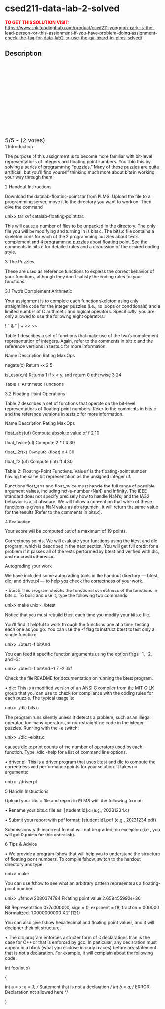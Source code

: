 # csed211-data-lab-2-solved



**<span style='color:red'>TO GET THIS SOLUTION VISIT:</span>** https://www.ankitcodinghub.com/product/csed211-yonggon-park-is-the-lead-person-for-this-assignment-if-you-have-problem-doing-assignment-check-the-faq-for-data-lab2-or-use-the-qa-board-in-plms-solved/

<h2>Description</h2>



<div class="kk-star-ratings kksr-auto kksr-align-center kksr-valign-top" data-payload="{&quot;align&quot;:&quot;center&quot;,&quot;id&quot;:&quot;128399&quot;,&quot;slug&quot;:&quot;default&quot;,&quot;valign&quot;:&quot;top&quot;,&quot;ignore&quot;:&quot;&quot;,&quot;reference&quot;:&quot;auto&quot;,&quot;class&quot;:&quot;&quot;,&quot;count&quot;:&quot;2&quot;,&quot;legendonly&quot;:&quot;&quot;,&quot;readonly&quot;:&quot;&quot;,&quot;score&quot;:&quot;5&quot;,&quot;starsonly&quot;:&quot;&quot;,&quot;best&quot;:&quot;5&quot;,&quot;gap&quot;:&quot;4&quot;,&quot;greet&quot;:&quot;Rate this product&quot;,&quot;legend&quot;:&quot;5\/5 - (2 votes)&quot;,&quot;size&quot;:&quot;24&quot;,&quot;title&quot;:&quot;CSED211  Data Lab 2 Solved&quot;,&quot;width&quot;:&quot;138&quot;,&quot;_legend&quot;:&quot;{score}\/{best} - ({count} {votes})&quot;,&quot;font_factor&quot;:&quot;1.25&quot;}">
            
<div class="kksr-stars">
    
<div class="kksr-stars-inactive">
            <div class="kksr-star" data-star="1" style="padding-right: 4px">
            

<div class="kksr-icon" style="width: 24px; height: 24px;"></div>
        </div>
            <div class="kksr-star" data-star="2" style="padding-right: 4px">
            

<div class="kksr-icon" style="width: 24px; height: 24px;"></div>
        </div>
            <div class="kksr-star" data-star="3" style="padding-right: 4px">
            

<div class="kksr-icon" style="width: 24px; height: 24px;"></div>
        </div>
            <div class="kksr-star" data-star="4" style="padding-right: 4px">
            

<div class="kksr-icon" style="width: 24px; height: 24px;"></div>
        </div>
            <div class="kksr-star" data-star="5" style="padding-right: 4px">
            

<div class="kksr-icon" style="width: 24px; height: 24px;"></div>
        </div>
    </div>
    
<div class="kksr-stars-active" style="width: 138px;">
            <div class="kksr-star" style="padding-right: 4px">
            

<div class="kksr-icon" style="width: 24px; height: 24px;"></div>
        </div>
            <div class="kksr-star" style="padding-right: 4px">
            

<div class="kksr-icon" style="width: 24px; height: 24px;"></div>
        </div>
            <div class="kksr-star" style="padding-right: 4px">
            

<div class="kksr-icon" style="width: 24px; height: 24px;"></div>
        </div>
            <div class="kksr-star" style="padding-right: 4px">
            

<div class="kksr-icon" style="width: 24px; height: 24px;"></div>
        </div>
            <div class="kksr-star" style="padding-right: 4px">
            

<div class="kksr-icon" style="width: 24px; height: 24px;"></div>
        </div>
    </div>
</div>
                

<div class="kksr-legend" style="font-size: 19.2px;">
            5/5 - (2 votes)    </div>
    </div>
1 Introduction

The purpose of this assignment is to become more familiar with bit-level representations of integers and floating point numbers. You’ll do this by solving a series of programming “puzzles.” Many of these puzzles are quite artificial, but you’ll find yourself thinking much more about bits in working your way through them.

2 Handout Instructions

Download the datalab-floating-point.tar from PLMS. Upload the file to a programming server, move it to the directory you want to work on. Then give the command

unix&gt; tar xvf datalab-floating-point.tar.

This will cause a number of files to be unpacked in the directory. The only file you will be modifying and turning in is bits.c. The bits.c file contains a skeleton code for each of the 2 programming puzzles about two’s complement and 4 programming puzzles about floating point. See the comments in bits.c for detailed rules and a discussion of the desired coding style.

3 The Puzzles

These are used as reference functions to express the correct behavior of your functions, although they don’t satisfy the coding rules for your functions.

3.1 Two’s Complement Arithmetic

Your assignment is to complete each function skeleton using only straightline code for the integer puzzles (i.e., no loops or conditionals) and a limited number of C arithmetic and logical operators. Specifically, you are only allowed to use the following eight operators:

! ˜ &amp; ˆ | + &lt;&lt; &gt;&gt;

Table 1 describes a set of functions that make use of the two’s complement representation of integers. Again, refer to the comments in bits.c and the reference versions in tests.c for more information.

Name Description Rating Max Ops

negate(x) Return -x 2 5

isLess(x,n) Returns 1 if x &lt; y, and return 0 otherwise 3 24

Table 1: Arithmetic Functions

3.2 Floating-Point Operations

Table 2 describes a set of functions that operate on the bit-level representations of floating-point numbers. Refer to the comments in bits.c and the reference versions in tests.c for more information.

Name Description Rating Max Ops

float_abs(uf) Compute absolute value of f 2 10

float_twice(uf) Compute 2 * f 4 30

float_i2f(x) Compute (float) x 4 30

float_f2i(uf) Compute (int) ff 4 30

Table 2: Floating-Point Functions. Value f is the floating-point number having the same bit representation as the unsigned integer uf.

Functions float_abs and float_twice must handle the full range of possible argument values, including not-a-number (NaN) and infinity. The IEEE standard does not specify precisely how to handle NaN’s, and the IA32 behavior is a bit obscure. We will follow a convention that when of these functions is given a NaN value as ab argument, it will return the same value for the results (Refer to the comments in bits.c).

4 Evaluation

Your score will be computed out of a maximum of 19 points.

Correctness points. We will evaluate your functions using the btest and dlc program, which is described in the next section. You will get full credit for a problem if it passes all of the tests performed by btest and verified with dlc, and no credit otherwise.

Autograding your work

We have included some autograding tools in the handout directory — btest, dlc, and driver.pl — to help you check the correctness of your work.

• btest: This program checks the functional correctness of the functions in bits.c. To build and use it, type the following two commands:

unix&gt; make unix&gt; ./btest

Notice that you must rebuild btest each time you modify your bits.c file.

You’ll find it helpful to work through the functions one at a time, testing each one as you go. You can use the -f flag to instruct btest to test only a single function:

unix&gt; ./btest -f bitAnd

You can feed it specific function arguments using the option flags -1, -2, and -3:

unix&gt; ./btest -f bitAnd -1 7 -2 0xf

Check the file README for documentation on running the btest program.

• dlc: This is a modified version of an ANSI C compiler from the MIT CILK group that you can use to check for compliance with the coding rules for each puzzle. The typical usage is:

unix&gt; ./dlc bits.c

The program runs silently unless it detects a problem, such as an illegal operator, too many operators, or non-straightline code in the integer puzzles. Running with the -e switch:

unix&gt; ./dlc -e bits.c

causes dlc to print counts of the number of operators used by each function. Type ./dlc -help for a list of command line options.

• driver.pl: This is a driver program that uses btest and dlc to compute the correctness and performance points for your solution. It takes no arguments:

unix&gt; ./driver.pl

5 Handin Instructions

Upload your bits.c file and report in PLMS with the following format:

• Rename your bits.c file as: [student id].c (e.g., 20231234.c)

• Submit your report with pdf format: [student id].pdf (e.g., 20231234.pdf)

Submissions with incorrect format will not be graded, no exception (i.e., you will get 0 points for this entire lab).

6 Tips &amp; Advice

• We provide a program fshow that will help you to understand the structure of floating point numbers. To compile fshow, switch to the handout directory and type:

unix&gt; make

You can use fshow to see what an arbitrary pattern represents as a floating-point number:

unix&gt; ./fshow 2080374784 Floating point value 2.658455992e+36

Bit Representation 0x7c000000, sign = 0, exponent = f8, fraction = 000000 Normalized. 1.0000000000 X 2ˆ(121)

You can also give fshow hexadecimal and floating point values, and it will decipher their bit structure.

• The dlc program enforces a stricter form of C declarations than is the case for C++ or that is enforced by gcc. In particular, any declaration must appear in a block (what you enclose in curly braces) before any statement that is not a declaration. For example, it will complain about the following code:

int foo(int x)

{

int a = x; a *= 3; /* Statement that is not a declaration */ int b = a; /* ERROR: Declaration not allowed here */

}
